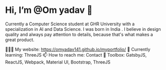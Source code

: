 # Hi, I’m @Om yadav 👋

Currently a Computer Science student at GHR University with a specialization in AI and Data Science. I was born in India . I believe in design quality and always pay attention to details, because that's what makes a great product.

👨🏻‍💻 My website: https://omyadav141.github.io/myportfolio/
🌱 Currently learning: ThreeJS
📫 How to reach me: Contact
🚀 Toolbox: GatsbyJS, ReactJS, Webpack, Material UI, Bootstrap, ThreeJS


<!---
Omyadav141/Omyadav141 is a ✨ special ✨ repository because its `README.md` (this file) appears on your GitHub profile.
You can click the Preview link to take a look at your changes.
--->
